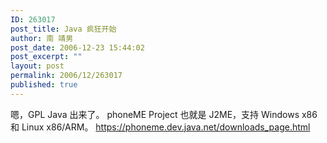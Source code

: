 ```yaml
---
ID: 263017
post_title: Java 疯狂开始
author: 南 靖男
post_date: 2006-12-23 15:44:02
post_excerpt: ""
layout: post
permalink: 2006/12/263017
published: true
---
```

嗯，GPL Java 出来了。
phoneME Project 也就是 J2ME，支持 Windows x86 和 Linux x86/ARM。
<a href="https://phoneme.dev.java.net/downloads_page.html">https://phoneme.dev.java.net/downloads_page.html</a>